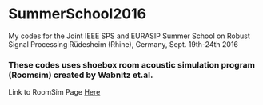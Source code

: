 # SummerSchool2016
My codes for the Joint IEEE SPS and EURASIP Summer School on Robust Signal Processing  Rüdesheim (Rhine), Germany, Sept. 19th-24th 2016




### These codes uses shoebox room acoustic simulation program (Roomsim) created by Wabnitz et.al.
Link to RoomSim Page [Here](https://www.google.com)
